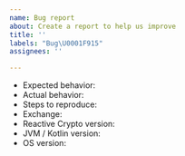 ```yaml
---
name: Bug report
about: Create a report to help us improve
title: ''
labels: "Bug\U0001F915"
assignees: ''

---
```


- Expected behavior:
- Actual behavior:
- Steps to reproduce:
- Exchange:
- Reactive Crypto version:
- JVM / Kotlin version:
- OS version:
